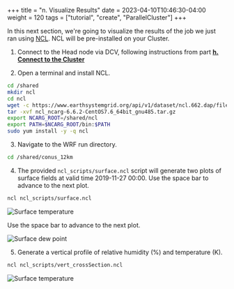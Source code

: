 +++
title = "n. Visualize Results"
date = 2023-04-10T10:46:30-04:00
weight = 120
tags = ["tutorial", "create", "ParallelCluster"]
+++

In this next section, we're going to visualize the results of the job we just ran using [NCL](https://www.ncl.ucar.edu/). NCL will be pre-installed on your Cluster.

1. Connect to the Head node via DCV, following instructions from part **[h. Connect to the Cluster](/03-hpc-aws-parallelcluster-workshop/09-connect-cluster.html#dcv-connect)**

2. Open a terminal and install NCL.
```bash
cd /shared
mkdir ncl
cd ncl
wget -c https://www.earthsystemgrid.org/api/v1/dataset/ncl.662.dap/file/ncl_ncarg-6.6.2-CentOS7.6_64bit_gnu485.tar.gz
tar -xvf ncl_ncarg-6.6.2-CentOS7.6_64bit_gnu485.tar.gz
export NCARG_ROOT=/shared/ncl
export PATH=$NCARG_ROOT/bin:$PATH
sudo yum install -y -q ncl
```
3. Navigate to the WRF run directory.

```bash
cd /shared/conus_12km
```

4. The provided `ncl_scripts/surface.ncl` script will generate two plots of surface fields at valid
   time 2019-11-27 00:00. Use the space bar to advance to the next plot.

```bash
ncl ncl_scripts/surface.ncl
```

![Surface temperature](/images/isc23/plt_Surface1.000001.png)

Use the space bar to advance to the next plot.

![Surface dew point](/images/isc23/plt_Surface1.000002.png)

5. Generate a vertical profile of relative humidity (%) and temperature (K).

```bash
ncl ncl_scripts/vert_crossSection.ncl
```

![Surface temperature](/images/isc23/plt_CrossSection_1.png)